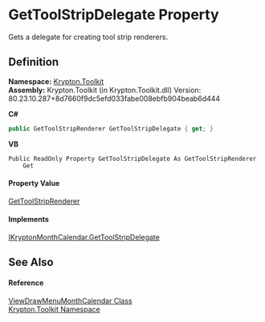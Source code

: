# GetToolStripDelegate Property


Gets a delegate for creating tool strip renderers.



## Definition
**Namespace:** <a href="79d2eac2-21f4-54ff-7552-b20c33c30600.md">Krypton.Toolkit</a>  
**Assembly:** Krypton.Toolkit (in Krypton.Toolkit.dll) Version: 80.23.10.287+8d7660f9dc5efd033fabe008ebfb904beab6d444

**C#**
``` C#
public GetToolStripRenderer GetToolStripDelegate { get; }
```
**VB**
``` VB
Public ReadOnly Property GetToolStripDelegate As GetToolStripRenderer
	Get
```



#### Property Value
<a href="14e4bbc4-2e91-1098-6501-6cc39d60e0db.md">GetToolStripRenderer</a>

#### Implements
<a href="3e9b6f27-0c77-cd0f-0ee9-6be4a9d80ff3.md">IKryptonMonthCalendar.GetToolStripDelegate</a>  


## See Also


#### Reference
<a href="f1bdff9a-7205-8480-b790-269da41f6524.md">ViewDrawMenuMonthCalendar Class</a>  
<a href="79d2eac2-21f4-54ff-7552-b20c33c30600.md">Krypton.Toolkit Namespace</a>  
